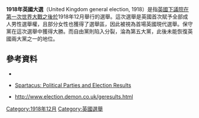 **1918年英國大選**（United Kingdom general election, 1918）是指[英國下議院在](https://zh.wikipedia.org/wiki/英國下議院 "wikilink")[第一次世界大戰之後於](https://zh.wikipedia.org/wiki/第一次世界大戰 "wikilink")1918年12月舉行的選舉。這次選舉是英國首次賦予全部成人男性選舉權，且部分女性也獲得了選舉區，因此被視為首場英國現代選舉。保守黨在這次選舉中獲得大勝。而自由黨則陷入分裂，淪為第五大黨，此後未能恢復英國兩大黨之一的地位。

## 參考資料

  -
  - [Spartacus: Political Parties and Election Results](http://www.spartacus-educational.com/politics.htm)

  - <http://www.election.demon.co.uk/geresults.html>

[Category:1918年12月](https://zh.wikipedia.org/wiki/Category:1918年12月 "wikilink") [Category:英國選舉](https://zh.wikipedia.org/wiki/Category:英國選舉 "wikilink")